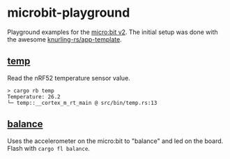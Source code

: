# microbit-playground

Playground examples for the [micro:bit v2](https://microbit.org/). The initial setup was done with the awesome [knurling-rs/app-template](https://github.com/knurling-rs/app-template).

## [temp](src/bin/temp.rs)

Read the nRF52 temperature sensor value.

```
> cargo rb temp
Temperature: 26.2
└─ temp::__cortex_m_rt_main @ src/bin/temp.rs:13
```

## [balance](src/bin/balance.rs)

Uses the accelerometer on the micro:bit to "balance" and led on the board. Flash with `cargo fl balance`.
